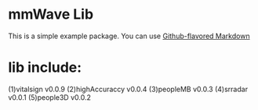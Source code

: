 ##
# mmWave Lib

This is a simple example package. You can use
[Github-flavored Markdown](https://guides.github.com/features/mastering-markdown/)
# lib include:

(1)vitalsign v0.0.9
(2)highAccuraccy v0.0.4
(3)peopleMB v0.0.3
(4)srradar v0.0.1 
(5)people3D v0.0.2

